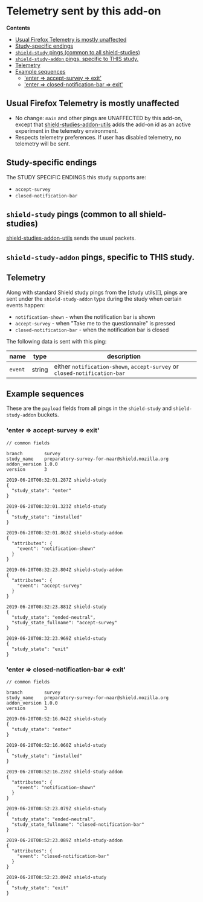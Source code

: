 # Telemetry sent by this add-on

<!-- START doctoc generated TOC please keep comment here to allow auto update -->

<!-- DON'T EDIT THIS SECTION, INSTEAD RE-RUN doctoc TO UPDATE -->

**Contents**

* [Usual Firefox Telemetry is mostly unaffected](#usual-firefox-telemetry-is-mostly-unaffected)
* [Study-specific endings](#study-specific-endings)
* [`shield-study` pings (common to all shield-studies)](#shield-study-pings-common-to-all-shield-studies)
* [`shield-study-addon` pings, specific to THIS study.](#shield-study-addon-pings-specific-to-this-study)
* [Telemetry](#telemetry)
* [Example sequences](#example-sequences)
  * ['enter => accept-survey => exit'](#enter--accept-survey--exit)
  * ['enter => closed-notification-bar => exit'](#enter--closed-notification-bar--exit)

<!-- END doctoc generated TOC please keep comment here to allow auto update -->

## Usual Firefox Telemetry is mostly unaffected

* No change: `main` and other pings are UNAFFECTED by this add-on, except that [shield-studies-addon-utils](https://github.com/mozilla/shield-studies-addon-utils) adds the add-on id as an active experiment in the telemetry environment.
* Respects telemetry preferences. If user has disabled telemetry, no telemetry will be sent.

## Study-specific endings

The STUDY SPECIFIC ENDINGS this study supports are:

* `accept-survey`
* `closed-notification-bar`

## `shield-study` pings (common to all shield-studies)

[shield-studies-addon-utils](https://github.com/mozilla/shield-studies-addon-utils) sends the usual packets.

## `shield-study-addon` pings, specific to THIS study.

## Telemetry

Along with standard Shield study pings from the [study utils][], pings are sent under the `shield-study-addon` type during the study when certain events happen:

* `notification-shown` - when the notification bar is shown
* `accept-survey` - when "Take me to the questionnaire" is pressed
* `closed-notification-bar` - when the notification bar is closed

The following data is sent with this ping:

| name    | type   | description                                                               |
| ------- | ------ | ------------------------------------------------------------------------- |
| `event` | string | either `notification-shown`, `accept-survey` or `closed-notification-bar` |

## Example sequences

These are the `payload` fields from all pings in the `shield-study` and `shield-study-addon` buckets.

### 'enter => accept-survey => exit'

```
// common fields

branch        survey
study_name    preparatory-survey-for-naar@shield.mozilla.org
addon_version 1.0.0
version       3

2019-06-20T08:32:01.287Z shield-study
{
  "study_state": "enter"
}

2019-06-20T08:32:01.323Z shield-study
{
  "study_state": "installed"
}

2019-06-20T08:32:01.863Z shield-study-addon
{
  "attributes": {
    "event": "notification-shown"
  }
}

2019-06-20T08:32:23.804Z shield-study-addon
{
  "attributes": {
    "event": "accept-survey"
  }
}

2019-06-20T08:32:23.881Z shield-study
{
  "study_state": "ended-neutral",
  "study_state_fullname": "accept-survey"
}

2019-06-20T08:32:23.969Z shield-study
{
  "study_state": "exit"
}
```

### 'enter => closed-notification-bar => exit'

```
// common fields

branch        survey
study_name    preparatory-survey-for-naar@shield.mozilla.org
addon_version 1.0.0
version       3

2019-06-20T08:52:16.042Z shield-study
{
  "study_state": "enter"
}

2019-06-20T08:52:16.060Z shield-study
{
  "study_state": "installed"
}

2019-06-20T08:52:16.239Z shield-study-addon
{
  "attributes": {
    "event": "notification-shown"
  }
}

2019-06-20T08:52:23.079Z shield-study
{
  "study_state": "ended-neutral",
  "study_state_fullname": "closed-notification-bar"
}

2019-06-20T08:52:23.089Z shield-study-addon
{
  "attributes": {
    "event": "closed-notification-bar"
  }
}

2019-06-20T08:52:23.094Z shield-study
{
  "study_state": "exit"
}
```
